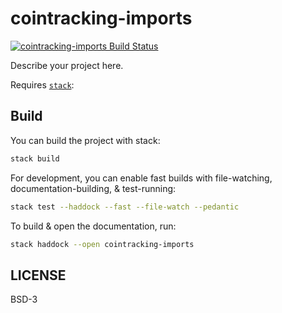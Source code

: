# cointracking-imports

[![cointracking-imports Build Status](https://github.com/prikhi/cointracking-imports/actions/workflows/main.yml/badge.svg)](https://github.com/prikhi/cointracking-imports/actions/workflows/main.yml)


Describe your project here.

Requires [`stack`][get-stack]:

[get-stack]: https://docs.haskellstack.org/en/stable/README/


## Build

You can build the project with stack:

```sh
stack build
```

For development, you can enable fast builds with file-watching,
documentation-building, & test-running:

```sh
stack test --haddock --fast --file-watch --pedantic
```

To build & open the documentation, run:

```sh
stack haddock --open cointracking-imports
```


## LICENSE

BSD-3
